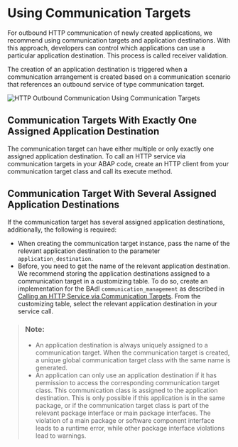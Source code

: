 <!-- loio21ee7a4b92274158b7e6b0f8236bff88 -->

# Using Communication Targets

For outbound HTTP communication of newly created applications, we recommend using communication targets and application destinations. With this approach, developers can control which applications can use a particular application destination. This process is called receiver validation.

The creation of an application destination is triggered when a communication arrangement is created based on a communication scenario that references an outbound service of type communication target.

![HTTP Outbound Communication Using Communication Targets](images/HTTP_Outbound_Communication_Using_Communication_Targets_a91afe4.svg)



<a name="loio21ee7a4b92274158b7e6b0f8236bff88__section_zft_kp5_xbc"/>

## Communication Targets With Exactly One Assigned Application Destination

The communication target can have either multiple or only exactly one assigned application destination. To call an HTTP service via communication targets in your ABAP code, create an HTTP client from your communication target class and call its execute method.



<a name="loio21ee7a4b92274158b7e6b0f8236bff88__section_bzb_np5_xbc"/>

## Communication Target With Several Assigned Application Destinations

If the communication target has several assigned application destinations, additionally, the following is required:

-   When creating the communication target instance, pass the name of the relevant application destination to the parameter `application_destination`.
-   Before, you need to get the name of the relevant application destination. We recommend storing the application destinations assigned to a communication target in a customizing table. To do so, create an implementation for the BAdI `communication_management` as described in [Calling an HTTP Service via Communication Targets](calling-an-http-service-via-communication-targets-e03a11d.md). From the customizing table, select the relevant application destination in your service call.

> ### Note:  
> -   An application destination is always uniquely assigned to a communication target. When the communication target is created, a unique global communication target class with the same name is generated.
> -   An application can only use an application destination if it has permission to access the corresponding communication target class. This communication class is assigned to the application destination. This is only possible if this application is in the same package, or if the communication target class is part of the relevant package interface or main package interfaces. The violation of a main package or software component interface leads to a runtime error, while other package interface violations lead to warnings.

